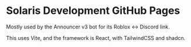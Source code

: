 # Solaris Development GitHub Pages

Mostly used by the Announcer v3 bot for its Roblox <-> Discord link.

This uses Vite, and the framework is React, with TailwindCSS and shadcn.
